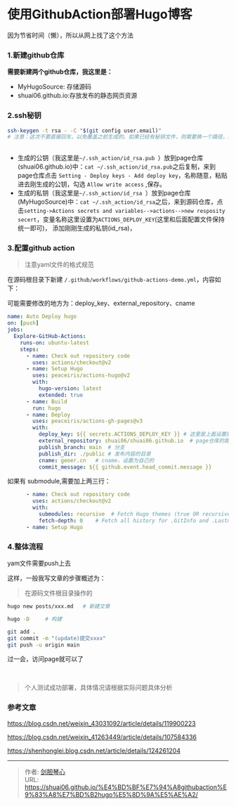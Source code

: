 # 使用GithubAction部署Hugo博客


<!--more-->

因为节省时间（懒），所以从网上找了这个方法



### 1.新建github仓库

**需要新建两个github仓库，我这里是：**

- MyHugoSource: 存储源码
- shuai06.github.io:存放发布的静态网页资源





### 2.ssh秘钥

```bash
ssh-keygen -t rsa - -C "$(git config user.email)"
# 注意：这次不要直接回车，以免覆盖之前生成的。如果已经有秘钥文件，则需要换一个路径，避免覆盖，我这里为/users/xps/.ssh_action/id_rsa
 
```

- 生成的公钥（我这里是`~/.ssh_action/id_rsa.pub `）放到page仓库(shuai06.github.io)中：`cat ~/.ssh_action/id_rsa.pub`之后复制，来到page仓库点击 `Setting - Deploy keys - Add deploy key`，名称随意，粘贴进去刚生成的公钥，勾选 `Allow write access` ,保存。
- 生成的私钥（我这里是`~/.ssh_action/id_rsa `）放到page仓库(MyHugoSource)中：`cat ~/.ssh_action/id_rsa`之后，来到源码仓库，点击`setting->Actions secrets and variables-->actions-->new resposity secert`，变量名称这里设置为`ACTIONS_DEPLOY_KEY`(这里和后面配置文件保持统一即可)， 添加刚刚生成的私钥(id_rsa)，





### 3.配置github action

> 注意yaml文件的格式规范

在源码根目录下新建 `/.github/workflows/github-actions-demo.yml`，内容如下：

可能需要修改的地方为：deploy_key、external_repository、cname

```yaml
name: Auto Deploy hugo
on: [push]
jobs:
  Explore-GitHub-Actions:
    runs-on: ubuntu-latest
    steps:
      - name: Check out repository code
        uses: actions/checkout@v2
      - name: Setup Hugo
        uses: peaceiris/actions-hugo@v2
        with:
          hugo-version: latest
          extended: true
      - name: Build
        run: hugo
      - name: Deploy
        uses: peaceiris/actions-gh-pages@v3
        with:
          deploy_key: ${{ secrets.ACTIONS_DEPLOY_KEY }} # 这里是上面设置的变量，一致即可
          external_repository: shuai06/shuai06.github.io  # page仓库的路径
          publish_branch: main	# 分支
          publish_dir: ./public	# 发布内容的目录
          cname: geoer.cn	# cname，设置为自己的
          commit_message: ${{ github.event.head_commit.message }}
```



如果有 submodule,需要加上两三行：

```yaml
      - name: Check out repository code
        uses: actions/checkout@v2
        with:
          submodules: recursive  # Fetch Hugo themes (true OR recursive)
          fetch-depth: 0    # Fetch all history for .GitInfo and .Lastmod
      - name: Setup Hugo

```





### 4.整体流程

yam文件需要push上去



这样，一般我写文章的步骤概述为：

> 在源码文件根目录操作的

```bash
hugo new posts/xxx.md	# 新建文章

hugo -D		# 构建

git add .
git commit -m "(update)提交xxxx"
git push -u origin main

```

过一会，访问page就可以了

​	



> 个人测试成功部署，具体情况请根据实际问题具体分析







### 参考文章

https://blog.csdn.net/weixin_43031092/article/details/119900223

https://blog.csdn.net/weixin_41263449/article/details/107584336

https://shenhonglei.blog.csdn.net/article/details/124261204

---

> 作者: [剑胆琴心](http://shuai06.github.io)  
> URL: https://shuai06.github.io/%E4%BD%BF%E7%94%A8githubaction%E9%83%A8%E7%BD%B2hugo%E5%8D%9A%E5%AE%A2/  

